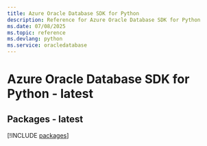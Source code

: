 ```yaml
---
title: Azure Oracle Database SDK for Python
description: Reference for Azure Oracle Database SDK for Python
ms.date: 07/08/2025
ms.topic: reference
ms.devlang: python
ms.service: oracledatabase
---
```

# Azure Oracle Database SDK for Python - latest
## Packages - latest
[!INCLUDE [packages](oracle-database-index.md)]